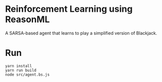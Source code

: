 # Reinforcement Learning using ReasonML
A SARSA-based agent that learns to play a simplified version of Blackjack.

# Run
```
yarn install
yarn run build
node src/agent.bs.js
```
